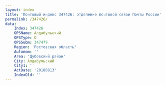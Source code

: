 ```yaml
---
layout: index
title: 'Почтовый индекс 347426: отделение почтовой связи Почты России'
permalink: /347426/
data:
    Index: 347426
    OPSName: Алдабульский
    OPSType: О
    OPSSubm: 347479
    Region: 'Ростовская область'
    Autonom: ''
    Area: 'Дубовский район'
    City: Алдабульский
    City1: ''
    ActDate: '20180813'
    IndexOld: ''
---
```

